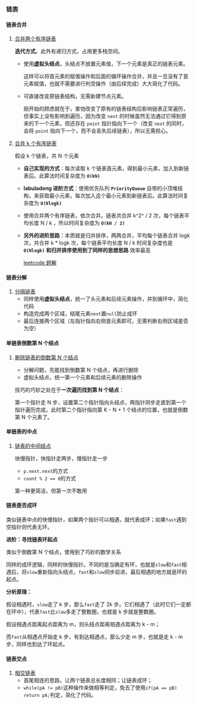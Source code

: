 ### 链表

#### 链表合并

1. [合并两个有序链表](https://leetcode.cn/problems/merge-two-sorted-lists/)

   **迭代方式**。此外有递归方式，占用更多栈空间。

   - 使用**虚拟头结点**，头结点不放置元素值，下一个元素是真正的链表元素。

     这样可以将首元素的赋值操作和后面的循环操作合并，并且一旦没有了首元素赋值，也就不需要进行判空操作（由后续完成）大大简化了代码。

   - 可直接改变原链表结构，无需新建节点元素。

     刚开始的顾虑就在于，害怕改变了原有的链表结构后影响链表正常遍历，但事实上没有影响到遍历，因为改变 `next` 的时候虽然无法通过它得到原来的下一个元素，但还存在 `point` 指针指向下一个（改变 `next` 的同时，会将 `point` 指向下一个，而不会丢失后续链表），所以无需担心。

2. [合并 k 个有序链表](https://leetcode.cn/problems/merge-k-sorted-lists/)

   假设 k 个链表，共 N 个元素

   - **自己实现的方式**：每次读取 k 个链表首元素，得到最小元素，加入到新链表后。此算法时间复杂度为 **`O(kN)`**

   - **labuladong 进阶方式**：使用优先队列 **`PriorityQueue`** 自带的小顶堆结构，来获取最小元素，每次加入这个最小元素到新链表后。此算法时间复杂度为 **`O(Nlogk)`**

   - 使用合并两个有序链表，依次合并。链表共合并 k^2^ / 2 次，每个链表平均长度 N / k ，所以时间复杂度为 **`O(kN / 2)`**

   - **另外的进阶思路**：本质就是归并排序，两两合并，平均每个链表合并 logk 次，共合并 k * logk 次，每个链表平均长度 N / k 时间复杂度也是 **`O(Nlogk)`** **和归并排序使用到了同样的思想思路** 效率最高

     [leetcode 题解](https://leetcode.cn/problems/merge-k-sorted-lists/solutions/220518/4-chong-fang-fa-xiang-jie-bi-xu-miao-dong-by-sweet/)

#### 链表分解

1. [分隔链表](https://leetcode.cn/problems/partition-list/)
   - 同样使用**虚拟头结点**，统一了头元素和后续元素操作，并到循环中，简化代码
   - 构造完成两个区域，结尾元素`next`置`null`防止成环
   - 最后连接两个区域（左指针指向右侧首元素即可，无需判断右侧区域是否为空）

#### 单链表倒数第 N 个结点

1. [删除链表的倒数第 N 个结点](https://leetcode.cn/problems/remove-nth-node-from-end-of-list/description/)

   - 分解问题，先能找到倒数第 N 个结点，再进行删除
   - 虚拟头结点，统一第一个元素和后续元素的删除操作

   技巧的巧妙之处在于**一次遍历找到第 N 个结点**：

   第一个指针走 N 步，设置第二个指针指向头结点，两指针同步走直到第一个指针遍历完成，此时第二个指针指向第 K - N + 1 个结点的位置，也就是倒数第 N 个元素了。

#### 单链表的中点

1. [链表的中间结点](https://leetcode.cn/problems/middle-of-the-linked-list/description/)

   快慢指针，快指针走两步，慢指针走一步

   - `p.next.next`的方式
   - `count % 2 == 0`的方式

   第一种更简洁，但第一次不敢用

#### 链表是否成环

类似链表中点的快慢指针，如果两个指针可以相遇，就代表成环；如果`fast`遇到空指针则代表无环。

**进阶：寻找链表环起点**

类似于倒数第 N 个结点，使用到了巧妙的数学关系

同样的成环逻辑，同样的快慢指针。不同的是当确定有环，也就是`slow`和`fast`相遇后，将`slow`重新指向头结点，`fast`和`slow`同步前进，最后相遇的地方就是环的起点。

**分析原理：**

假设相遇时，`slow`走了 k 步，那么`fast`走了 2k 步。它们相遇了（此时它们一定都在环中），代表`fast`比`slow`多走了整数圈，也就是 k 步就是整数圈。

假设相遇点距离起点距离为 m，则头结点距离相遇点距离为 k - m；

而`fast`从相遇点开始走 k 步，有到达相遇点，那么少走 m 步，也就是走 k - m 步，同样也到达了环起点。

#### 链表交点

1. [相交链表](https://leetcode.cn/problems/intersection-of-two-linked-lists/description/)
   - 首尾相连的思路，让两个链表总长度相同；让链表成环；
   - `while(pA != pB)`这种操作来做相等判定，免去了使用`if(pA == pB) return pA;`判定，简化了代码。
